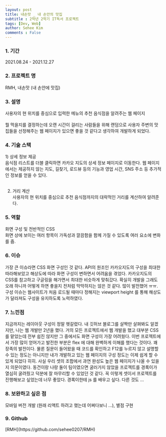 ```yaml
---
layout: post
title: 내손맛 _ 내 손안의 맛집
subtitle : 2학년 2학기 IT독서 프로젝트 
tags: [Dev, Web]
author: Sehee Kim
comments : False
---
```


<h3> 1. 기간</h3>
2021.08.24 - 2021.12.27

<h3> 2. 프로젝트 명</h3>
RMH, 내손맛 (내 손안에 맛집)

<h3> 3. 설명</h3>
사용자의 현 위치를 중심으로 입력한 메뉴의 추천 음식점을 알려주는 웹 페이지<br><br>
뭘 먹을지를 결정하는데 오랜 시간이 걸리는 사람들을 위해 랜덤으로 사용자 주변의 맛집들을 선정해주는 웹 페이지가 있으면 좋을 것 같다고 생각하여 개발하게 되었다.

<h3> 4. 기술 스택</h3>
1) 상세 정보 제공 <br>
음식점 리스트를 더블 클릭하면 카카오 지도의 상세 정보 페이지로 이동한다. 웹 페이지에서는 제공하지 않는 지도, 길찾기, 로드뷰 등의 기능과 영업 시간, SNS 주소 등 추가적인 정보를 얻을 수 있다. <br><br>

2) 거리 계산 <br>
사용자의 현 위치를 중심으로 추천 음식점까지의 대략적인 거리를 계산하여 알려준다. <br>

<h3> 5. 역할</h3>
화면 구성 및 전반적인 CSS<br>
화면 상에 보이는 여러 항목이 가독성과 깔끔함을 함께 가질 수 있도록 여러 요소에 변화를 줌.

<h3> 6. 이슈</h3>
가장 큰 이슈라면 CSS 화면 구성인 것 같다. API의 원조인 카카오지도의 구성을 최대한 따라해보았고 해상도에 따라 화면 구성이 변하면서 어려움을 겪었다. 카카오지도의 CSS를 참고하고 구글링을 해가면서 최대한 비슷하게 맞춰갔다. 확실히 개발을 그래도 오래 하니까 어떻게 하면 좋을지 전처럼 막막하지는 않은 것 같다. 많이 발전했어 ㅠㅠ. 구성 이슈는 웹사이트가 처음 로드될 때마다 정해지는 viewport height 를 통해 해상도가 달라져도 구성을 유지하도록 노력하였다. 

<h3> 7. 느낀점</h3>
지금까지는 레이아웃 구성이 정말 헷갈렸다. 내 깃허브 블로그를 살짝만 살펴봐도 알겠지만, 나는 웹 개발만 2년을 했다. 거의 모든 프로젝트에서 웹 개발을 했고 대부분 CSS를 맡았는데 전부 쉽진 않지만 그 중에서도 화면 구성이 가장 어려웠다. 이번 프로젝트에서 가장 많이 얻어가고 발전한 부분은 flex 에 대해 완벽하게 이해를 했다는 것이다. 꽤 장족의 발전이다. 물론 질문이 들어왔을 때 코드를 확인하고 F12를 누르지 않고 설명할 수 있는 정도는 아니지만 내가 개발하고 있는 웹 페이지의 구성 정도는 이제 쉽게 할 수 있게 되었다 히히. 사실 우리 셋의 조합에서 과연 완성도 높은 웹 페이지가 나올 수 있을지 의문이였다. 동건이랑 나랑 둘이 팀이였으면 굴러가지 않았을 프로젝트를 경록이가 열심히 굴려줬고 덕분에 잘 마무리할 수 있었던 것 같다. 꼭 이렇게 셋이서 프로젝트를 진행해보고 싶었는데 너무 좋았다. 경록이한테 js 를 배우고 싶다. 다른 것도 ...

<h3> 8. 보완하고 싶은 점</h3>
모바일 버전 개발 (원래 리액트 하려고 했는데 어쩌다보니 ...), 별점 구현

<h3> 9. Github</h3>
[RMH](https://github.com/sehee0207/RMH)